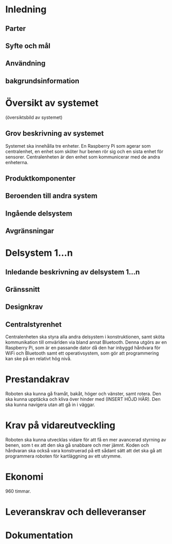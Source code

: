 # Inledning
## Parter

## Syfte och mål
## Användning
## bakgrundsinformation

# Översikt av systemet
(översiktsbild av systemet)

## Grov beskrivning av systemet
Systemet ska innehålla tre enheter. En Raspberry Pi som agerar som centralenhet, en enhet som sköter hur benen rör sig och en sista enhet för sensorer. Centralenheten är den enhet som kommunicerar med de andra enheterna. 
## Produktkomponenter
## Beroenden till andra system
## Ingående delsystem
## Avgränsningar

# Delsystem 1...n
## Inledande beskrivning av delsystem 1...n
## Gränssnitt
## Designkrav

## Centralstyrenhet
Centralenheten ska styra alla andra delsystem i konstruktionen, samt sköta
kommunikation till omvärlden via bland annat Bluetooth. Denna utgörs av en Raspberry
Pi, som är en passande dator då den har inbyggd hårdvara för WiFi och Bluetooth samt
ett operativsystem, som gör att programmering kan ske på en relativt hög nivå.

# Prestandakrav
Roboten ska kunna gå framåt, bakåt, höger och vänster, samt rotera. Den ska kunna
upptäcka och kliva över hinder med (INSERT HÖJD HÄR). Den ska kunna navigera
utan att gå in i väggar.

# Krav på vidareutveckling
Roboten ska kunna utvecklas vidare för att få en mer avancerad styrning av benen, 
som t ex att den ska gå snabbare och mer jämnt. Koden och hårdvaran ska också vara
konstruerad på ett sådant sätt att det ska gå att programmera roboten för
kartläggning av ett utrymme.

# Ekonomi
960 timmar.

# Leveranskrav och delleveranser

# Dokumentation


